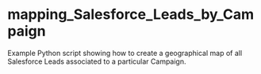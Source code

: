 # mapping_Salesforce_Leads_by_Campaign
Example Python script showing how to create a geographical map of all Salesforce Leads associated to a particular Campaign.
